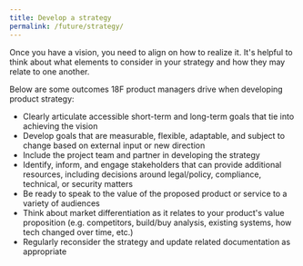 ```yaml
---
title: Develop a strategy
permalink: /future/strategy/
---
```


Once you have a vision, you need to align on how to realize it. It's helpful to think about what elements to consider in your strategy and how they may relate to one another.

Below are some outcomes 18F product managers drive when developing product strategy:

- Clearly articulate accessible short-term and long-term goals that tie into achieving the vision
- Develop goals that are measurable, flexible, adaptable, and subject to change based on external input or new direction
- Include the project team and partner in developing the strategy
- Identify, inform, and engage stakeholders that can provide additional resources, including decisions around legal/policy, compliance, technical, or security matters
- Be ready to speak to the value of the proposed product or service to a variety of audiences
- Think about market differentiation as it relates to your product's value proposition (e.g. competitors, build/buy analysis, existing systems, how tech changed over time, etc.)
- Regularly reconsider the strategy and update related documentation as appropriate
